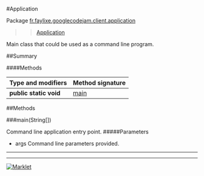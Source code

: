 #Application

Package [fr.faylixe.googlecodejam.client.application](README.md)<br>
>  > [Application](Application.md)

<p>Main class that could be used as a command line program.</p>

##Summary

####Methods

Type and modifiers | Method signature
 --- | --- 
**public static** **void** | [main](#mainjava.lang.string[])


##Methods

###main(String[])


Command line application entry point.
#####Parameters


* args Command line parameters provided.

---
---
[![Marklet](https://img.shields.io/badge/Generated%20by-Marklet-green.svg)](https://github.com/Faylixe/marklet)